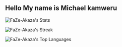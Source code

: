 ## Hello My name is Michael kamweru
![FaZe-Akaza's Stats](https://github-readme-stats.vercel.app/api?username=FaZe-Akaza&theme=bear&show_icons=true&hide_border=false&count_private=true)

![FaZe-Akaza's Streak](https://github-readme-streak-stats.herokuapp.com/?user=FaZe-Akaza&theme=bear&hide_border=false)



![FaZe-Akaza's Top Languages](https://github-readme-stats.vercel.app/api/top-langs/?username=FaZe-Akaza&theme=bear&show_icons=true&hide_border=false&layout=compact)





